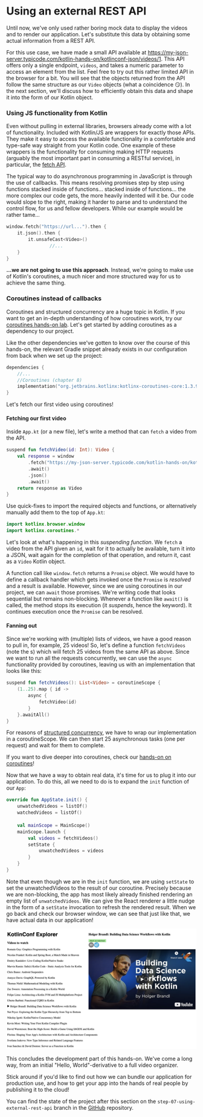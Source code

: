 # Using an external REST API

Until now, we've only used rather boring mock data to display the videos and to render our application. Let's substitute this data by obtaining some actual information from a REST API.

For this use case, we have made a small API available at https://my-json-server.typicode.com/kotlin-hands-on/kotlinconf-json/videos/1. This API offers only a single endpoint, `videos`, and takes a numeric parameter to access an element from the list. Feel free to try out this rather limited API in the browser for a bit. You will see that the objects returned from the API follow the same structure as our `Video` objects (what a coincidence 😏). In the next section, we'll discuss how to efficiently obtain this data and shape it into the form of our Kotlin object.

### Using JS functionality from Kotlin

Even without pulling in external libraries, browsers already come with a lot of functionality. Included with Kotlin/JS are wrappers for exactly those APIs. They make it easy to access the available functionality in a comfortable and type-safe way straight from your Kotlin code. One example of these wrappers is the functionality for consuming making HTTP requests (arguably the most important part in consuming a RESTful service), in particular, the [fetch API](https://developer.mozilla.org/en-US/docs/Web/API/Fetch_API).

The typical way to do asynchronous programming in JavaScript is through the use of callbacks. This means resolving promises step by step using functions stacked inside of functions... stacked inside of functions… the more complex our code gets, the more heavily indented will it be. Our code would slope to the right, making it harder to parse and to understand the control flow, for us and fellow developers. While our example would be rather tame...

```kotlin
window.fetch("https://url...").then {
    it.json().then {
        it.unsafeCast<Video>()
                //...
    }
}
```

**…we are not going to use this approach**. Instead, we're going to make use of Kotlin's coroutines, a much nicer and more structured way for us to achieve the same thing.

### Coroutines instead of callbacks

Coroutines and structured concurrency are a huge topic in Kotlin. If you want to get an in-depth understanding of how coroutines work, try our [coroutines hands-on lab](https://play.kotlinlang.org/hands-on/Introduction%20to%20Coroutines%20and%20Channels/). Let's get started by adding coroutines as a dependency to our project.

Like the other dependencies we've gotten to know over the course of this hands-on, the relevant Gradle snippet already exists in our configuration from back when we set up the project:

```kotlin
dependencies {
    //...
    //Coroutines (chapter 8)
    implementation("org.jetbrains.kotlinx:kotlinx-coroutines-core:1.3.9")
}
```

Let's fetch our first video using coroutines!

#### Fetching our first video

Inside `App.kt` (or a new file), let's write a method that can `fetch` a video from the API.

```kotlin
suspend fun fetchVideo(id: Int): Video {
    val response = window
        .fetch("https://my-json-server.typicode.com/kotlin-hands-on/kotlinconf-json/videos/$id")
        .await()
        .json()
        .await()
    return response as Video
}
```

Use quick-fixes to import the required objects and functions, or alternatively manually add them to the top of `App.kt`:

```kotlin
import kotlinx.browser.window
import kotlinx.coroutines.*
```

Let's look at what's happening in this *suspending function*. We `fetch` a video from the API given an `id`, wait for it to actually be available, turn it into a JSON, wait again for the completion of that operation, and return it, cast as a `Video` Kotlin object.

A function call like `window.fetch` returns a `Promise` object. We would have to define a callback handler which gets invoked once the `Promise` is *resolved* and a result is available. However, since we are using coroutines in our project, we can `await` those promises. We're writing code that looks sequential but remains non-blocking. Whenever a function like `await()` is called, the method stops its execution (it *suspends*, hence the keyword). It continues execution once the `Promise` can be resolved.


#### Fanning out

Since we're working with (multiple) lists of videos, we have a good reason to pull in, for example, 25 videos! So, let's define a function `fetchVideos` (note the s) which will fetch 25 videos from the same API as above. Since we want to run all the requests concurrently, we can use the `async` functionality provided by coroutines, leaving us with an implementation that looks like this:

```kotlin
suspend fun fetchVideos(): List<Video> = coroutineScope {
    (1..25).map { id ->
        async {
            fetchVideo(id)
        }
    }.awaitAll()
}
```

For reasons of [structured concurrency](https://kotlinlang.org/docs/reference/coroutines/basics.html#structured-concurrency), we have to wrap our implementation in a coroutineScope. We can then start 25 asynchronous tasks (one per request) and wait for them to complete.

If you want to dive deeper into coroutines, check our [hands-on on coroutines](https://play.kotlinlang.org/hands-on/Introduction%20to%20Coroutines%20and%20Channels/01_Introduction)!

Now that we have a way to obtain real data, it's time for us to plug it into our application. To do this, all we need to do is to expand the `init` function of our `App`:

```kotlin
override fun AppState.init() {
    unwatchedVideos = listOf()
    watchedVideos = listOf()

    val mainScope = MainScope()
    mainScope.launch {
        val videos = fetchVideos()
        setState {
            unwatchedVideos = videos
        }
    }
}
```

Note that even though we are in the `init` function, we are using `setState` to set the unwatchedVideos to the result of our coroutine. Precisely because we are non-blocking, the app has most likely already finished rendering an empty list of `unwatchedVideos`. We can give the React renderer a little nudge in the form of a `setState` invocation to refresh the rendered result. When we go back and check our browser window, we can see that just like that, we have actual data in our application!

![image-20190729201914738](./assets/image-20190729201914738.png)

This concludes the development part of this hands-on. We've come a long way, from an initial "Hello, World"-derivative to a full video organizer.

Stick around if you'd like to find out how we can bundle our application for production use, and how to get your app into the hands of real people by publishing it to the cloud!

You can find the state of the project after this section on the `step-07-using-external-rest-api` branch in the [GitHub](https://github.com/kotlin-hands-on/web-app-react-kotlin-js-gradle/tree/step-07-using-external-rest-api) repository.
